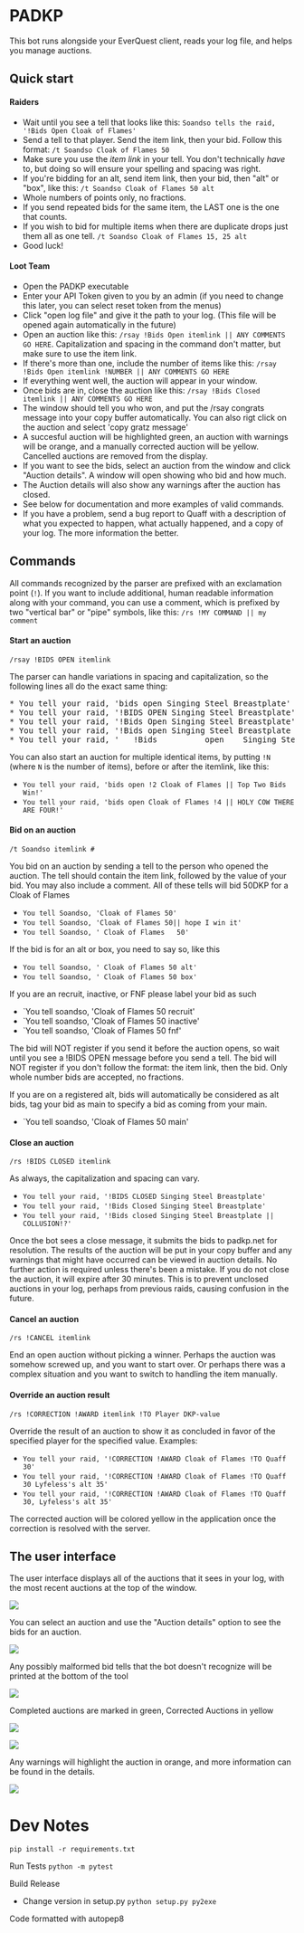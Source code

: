 # PADKP
This bot runs alongside your EverQuest client, reads your log file, and helps you manage auctions.


## Quick start

#### Raiders
* Wait until you see a tell that looks like this: `Soandso tells the raid, '!Bids Open Cloak of Flames'`
* Send a tell to that player. Send the item link, then your bid. Follow this format: `/t Soandso Cloak of Flames 50`
* Make sure you use the *item link* in your tell. You don't technically *have* to, but doing so will ensure your spelling and spacing was right.
* If you're bidding for an alt, send item link, then your bid, then "alt" or "box", like this: `/t Soandso Cloak of Flames 50 alt`
* Whole numbers of points only, no fractions.
* If you send repeated bids for the same item, the LAST one is the one that counts.
* If you wish to bid for multiple items when there are duplicate drops just them all as one tell. `/t Soandso Cloak of Flames 15, 25 alt`
* Good luck!

#### Loot Team
* Open the PADKP executable
* Enter your API Token given to you by an admin (if you need to change this later, you can select reset token from the menus)
* Click "open log file" and give it the path to your log. (This file will be opened again automatically in the future)
* Open an auction like this: `/rsay !Bids Open itemlink || ANY COMMENTS GO HERE`. Capitalization and spacing in the command don't matter, but make sure to use the item link.
* If there's more than one, include the number of items like this: `/rsay !Bids Open itemlink !NUMBER || ANY COMMENTS GO HERE`
* If everything went well, the auction will appear in your window.
* Once bids are in, close the auction like this: `/rsay !Bids Closed itemlink || ANY COMMENTS GO HERE`
* The window should tell you who won, and put the /rsay congrats message into your copy buffer automatically. You can also rigt click on the auction and select 'copy gratz message'
* A succesful auction will be highlighted green, an auction with warnings will be orange, and a manually corrected auction will be yellow. Cancelled auctions are removed from the display.
* If you want to see the bids, select an auction from the window and click "Auction details". A window will open showing who bid and how much.
* The Auction details will also show any warnings after the auction has closed.
* See below for documentation and more examples of valid commands.
* If you have a problem, send a bug report to Quaff with a description of what you expected to happen, what actually happened, and a copy of your log. The more information the better.

## Commands
All commands recognized by the parser are prefixed with an exclamation point (`!`). If you want to include additional, human readable information along with your command, you can use a comment, which is prefixed by two "vertical bar" or "pipe" symbols, like this: `/rs !MY COMMAND || my comment`

#### Start an auction
`/rsay !BIDS OPEN itemlink`

The parser can handle variations in spacing and capitalization, so the following lines all do the exact same thing:
<pre>
* You tell your raid, 'bids open Singing Steel Breastplate'
* You tell your raid, '!BIDS OPEN Singing Steel Breastplate'
* You tell your raid, '!Bids Open Singing Steel Breastplate'
* You tell your raid, '!Bids open Singing Steel Breastplate || TELLS TO ME'
* You tell your raid, '   !Bids          open    Singing Steel Breastplate         || HELP MY SPACEBAR IS STICKING'
</pre>

You can also start an auction for multiple identical items, by putting `!N` (where `N` is the number of items), before or after the itemlink, like this:
* `You tell your raid, 'bids open !2 Cloak of Flames || Top Two Bids Win!'`
* `You tell your raid, 'bids open Cloak of Flames !4 || HOLY COW THERE ARE FOUR!'`

#### Bid on an auction
`/t Soandso itemlink #`

You bid on an auction by sending a tell to the person who opened the auction. The tell should contain the item link, followed by the value of your bid. You may also include a comment. All of these tells will bid 50DKP for a Cloak of Flames

* `You tell Soandso, 'Cloak of Flames 50'`
* `You tell Soandso, 'Cloak of Flames 50|| hope I win it'`
* `You tell Soandso, ' Cloak of Flames   50'`

If the bid is for an alt or box, you need to say so, like this

* `You tell Soandso, ' Cloak of Flames 50 alt'`
* `You tell Soandso, ' Cloak of Flames 50 box'`

If you are an recruit, inactive, or FNF please label your bid as such

* `You tell soandso, 'Cloak of Flames 50 recruit'
* `You tell soandso, 'Cloak of Flames 50 inactive'
* `You tell soandso, 'Cloak of Flames 50 fnf'

The bid will NOT register if you send it before the auction opens, so wait until you see a !BIDS OPEN message before you send a tell. The bid will NOT register if you don't follow the format: the item link, then the bid. Only whole number bids are accepted, no fractions.

If you are on a registered alt, bids will automatically be considered as alt bids, tag your bid as main to specify a bid as coming from your main.

* `You tell soandso, 'Cloak of Flames 50 main'

#### Close an auction
`/rs !BIDS CLOSED itemlink`

As always, the capitalization and spacing can vary.
* `You tell your raid, '!BIDS CLOSED Singing Steel Breastplate'`
* `You tell your raid, '!Bids Closed Singing Steel Breastplate'`
* `You tell your raid, '!Bids closed Singing Steel Breastplate || COLLUSION!?'`

Once the bot sees a close message, it submits the bids to padkp.net for resolution. The results of the auction will be put in your copy buffer and any warnings that might have occurred can be viewed in auction details. No further action is required unless there's been a mistake.
If you do not close the auction, it will expire after 30 minutes. This is to prevent unclosed auctions in your log, perhaps from previous raids, causing confusion in the future.

#### Cancel an auction
`/rs !CANCEL itemlink`

End an open auction without picking a winner. Perhaps the auction was somehow screwed up, and you want to start over. Or perhaps there was a complex situation and you want to switch to handling the item manually.


#### Override an auction result
`/rs !CORRECTION !AWARD itemlink !TO Player DKP-value`

Override the result of an auction to show it as concluded in favor of the specified player for the specified value. Examples:
* `You tell your raid, '!CORRECTION !AWARD Cloak of Flames !TO Quaff 30'`
* `You tell your raid, '!CORRECTION !AWARD Cloak of Flames !TO Quaff 30 Lyfeless's alt 35'`
* `You tell your raid, '!CORRECTION !AWARD Cloak of Flames !TO Quaff 30, Lyfeless's alt 35'`

The corrected auction will be colored yellow in the application once the correction is resolved with the server.

## The user interface
The user interface displays all of the auctions that it sees in your log, with the most recent auctions at the top of the window.

![](https://i.imgur.com/Sh4Kkqq.png)

 You can select an auction and use the "Auction details" option to see the bids for an auction.

![](https://i.imgur.com/6F07IaF.png)

Any possibly malformed bid tells that the bot doesn't recognize will be printed at the bottom of the tool

![](https://i.imgur.com/VZWFKwg.png)

Completed auctions are marked in green, Corrected Auctions in yellow

![](https://i.imgur.com/t26Wx40.png)

![](https://i.imgur.com/KnKyRmq.png)

Any warnings will highlight the auction in orange, and more information can be found in the details.

![](https://i.imgur.com/oi8i9CT.png)

# Dev Notes

`pip install -r requirements.txt`

Run Tests
`python -m pytest`

Build Release
* Change version in setup.py
`python setup.py py2exe`

Code formatted with autopep8

